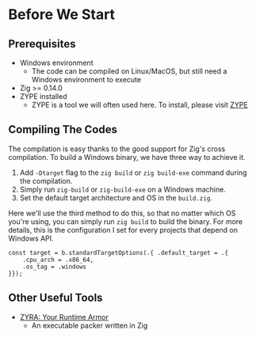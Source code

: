 # Before We Start

## Prerequisites

- Windows environment
  - The code can be compiled on Linux/MacOS, but still need a Windows environment to execute
- Zig >= 0.14.0
- ZYPE installed
  - ZYPE is a tool we will often used here. To install, please visit [ZYPE](https://github.com/cx330blake/zype)

## Compiling The Codes

The compilation is easy thanks to the good support for Zig's cross compilation. To build a Windows binary, we have three way to achieve it.

1. Add `-Dtarget` flag to the `zig build` or `zig build-exe` command during the compilation.
2. Simply run `zig-build` or `zig-build-exe` on a Windows machine.
3. Set the default target architecture and OS in the `build.zig`.

Here we'll use the third method to do this, so that no matter which OS you're using, you can simply run `zig build` to build the binary. For more details, this is the configuration I set for every projects that depend on Windows API.

```zig
const target = b.standardTargetOptions(.{ .default_target = .{
    .cpu_arch = .x86_64,
    .os_tag = .windows
}});
```

## Other Useful Tools

- [ZYRA: Your Runtime Armor](https://github.com/cx330blake/zyra)
  - An executable packer written in Zig
